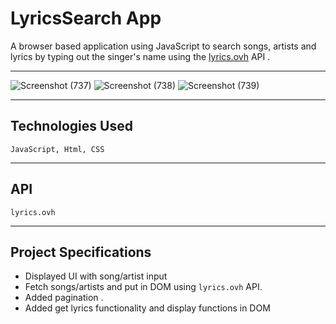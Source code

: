 # LyricsSearch App

A browser based application using JavaScript to search songs, artists and lyrics by typing out the singer's name using the [lyrics.ovh](https://lyrics.ovh) API .

<hr>

![Screenshot (737)](https://user-images.githubusercontent.com/54171759/137794886-b59a8d7d-356c-49a2-88a5-7fa6ace7694b.png)
![Screenshot (738)](https://user-images.githubusercontent.com/54171759/137794915-ee7469d2-ff02-4b3a-baaa-09a6094f71a7.png)
![Screenshot (739)](https://user-images.githubusercontent.com/54171759/137794942-f39dc894-de64-4e05-87d8-c4ed037c48b9.png)

<hr>

## Technologies Used

``` JavaScript, Html, CSS ```

<hr>

## API

``` lyrics.ovh ```

<hr>

## Project Specifications

- Displayed UI with song/artist input
- Fetch songs/artists and put in DOM using ``` lyrics.ovh ``` API.
- Added pagination .
- Added get lyrics functionality and display functions in DOM

